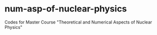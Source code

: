 # num-asp-of-nuclear-physics
Codes for Master Course "Theoretical and Numerical Aspects of Nuclear Physics"
